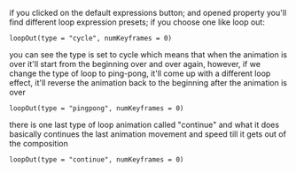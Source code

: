 if you clicked on the default expressions button; and opened property you'll find different loop expression presets; if you choose one like loop out: 
```plaintext
loopOut(type = "cycle", numKeyframes = 0)
```
you can see the type is set to cycle which means that when the animation is over it'll start from the beginning over and over again, however, if we change the type of loop to ping-pong, it'll come up with a different loop effect, it'll reverse the animation back to the beginning after the animation is over 
```plaintext
loopOut(type = "pingpong", numKeyframes = 0)
```
there is one last type of loop animation called "continue" and what it does basically continues the last animation movement and speed till it gets out of the composition
```plaintext
loopOut(type = "continue", numKeyframes = 0)
```



